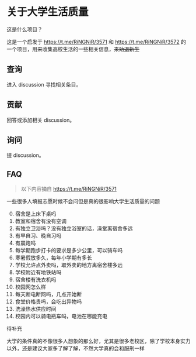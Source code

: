 # 关于大学生活质量

这是什么项目？

这是一个启发于 https://t.me/RiNGNiR/3571 和 https://t.me/RiNGNiR/3572 的一个项目，用来收集高校生活的一些相关信息，<del>来劝退新生</del>

## 查询

进入 discussion 寻找相关条目。

## 贡献

回答或添加相关 discussion。

## 询问

提 discussion。

## FAQ

> 以下内容摘自 https://t.me/RiNGNiR/3571

一些很多人填报志愿时候不会问但是真的很影响大学生活质量的问题

0. 宿舍是上床下桌吗
1. 教室和宿舍有没有空调
2. 有独立卫浴吗？没有独立浴室的话，澡堂离宿舍多远
3. 有早自习、晚自习吗
4. 有晨跑吗
5. 每学期跑步打卡的要求是多少公里，可以骑车吗
6. 寒暑假放多久，每年小学期有多长
7. 学校允许点外卖吗，取外卖的地方离宿舍楼多远
8. 学校附近有地铁站吗
9. 宿舍楼有洗衣机吗
10. 校园网怎么样
11. 每天断电断网吗，几点开始断
12. 食堂价格贵吗，会吃出异物吗
13. 洗澡热水供应时间
14. 校园内可以骑电瓶车吗，电池在哪能充电

待补充

大学的条件真的不像很多人想象的那么好，尤其是很多老校区，除了学校本身实力以外，还是建议大家多了解了解，不然大学真的会和服刑一样
